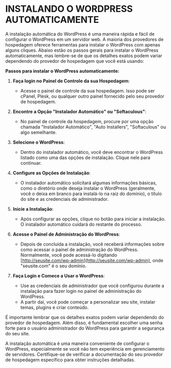 # INSTALANDO O WORDPRESS AUTOMATICAMENTE
A instalação automática do WordPress é uma maneira rápida e fácil de configurar o WordPress em um servidor web. A maioria dos provedores de hospedagem oferece ferramentas para instalar o WordPress com apenas alguns cliques. Abaixo estão os passos gerais para instalar o WordPress automaticamente, mas lembre-se de que os detalhes exatos podem variar dependendo do provedor de hospedagem que você está usando:

**Passos para instalar o WordPress automaticamente:**

1. **Faça login no Painel de Controle da sua Hospedagem**:

   - Acesse o painel de controle da sua hospedagem. Isso pode ser cPanel, Plesk, ou qualquer outro painel fornecido pelo seu provedor de hospedagem.

2. **Encontre a Opção "Instalador Automático" ou "Softaculous"**:

   - No painel de controle da hospedagem, procure por uma opção chamada "Instalador Automático", "Auto Installers", "Softaculous" ou algo semelhante.

3. **Selecione o WordPress**:

   - Dentro do instalador automático, você deve encontrar o WordPress listado como uma das opções de instalação. Clique nele para continuar.

4. **Configure as Opções de Instalação**:

   - O instalador automático solicitará algumas informações básicas, como o diretório onde deseja instalar o WordPress (geralmente, você o deixa em branco para instalá-lo na raiz do domínio), o título do site e as credenciais de administrador.

5. **Inicie a Instalação**:

   - Após configurar as opções, clique no botão para iniciar a instalação. O instalador automático cuidará do restante do processo.

6. **Acesse o Painel de Administração do WordPress**:

   - Depois de concluída a instalação, você receberá informações sobre como acessar o painel de administração do WordPress. Normalmente, você pode acessá-lo digitando [http://seusite.com/wp-admin](http://seusite.com/wp-admin), onde "seusite.com" é o seu domínio.

7. **Faça Login e Comece a Usar o WordPress**:

   - Use as credenciais de administrador que você configurou durante a instalação para fazer login no painel de administração do WordPress.
   - A partir daí, você pode começar a personalizar seu site, instalar temas, plugins e criar conteúdo.

É importante lembrar que os detalhes exatos podem variar dependendo do provedor de hospedagem. Além disso, é fundamental escolher uma senha forte para o usuário administrador do WordPress para garantir a segurança do seu site.

A instalação automática é uma maneira conveniente de configurar o WordPress, especialmente se você não tem experiência em gerenciamento de servidores. Certifique-se de verificar a documentação do seu provedor de hospedagem específico para obter instruções detalhadas.